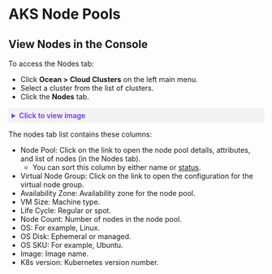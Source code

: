 <meta name="robots" content="noindex">

#  AKS Node Pools

## View Nodes in the Console

To access the Nodes tab:
* Click **Ocean > Cloud Clusters** on the left main menu.
* Select a cluster from the list of clusters.
* Click the **Nodes** tab.

<details style="background:#f2f2f2; padding:6px; margin:10px 0px 0px 0px">
   <summary markdown="span" style="color:#7632FE; font-weight:600">Click to view image</summary>

   <div style="padding-left:16px">

   <img width="1200" src="https://github.com/user-attachments/assets/78c534a7-8581-4cbb-a410-1a8be3b75dab" />

   

</div>

</details>

The nodes tab list contains these columns:

* Node Pool: Click on the link to open the node pool details, attributes, and list of nodes (in the Nodes tab).
  * You can sort this column by either name or [status](https://docs.spot.io/ocean/features/dense-mode-and-node-pools?id=node-pool-status).
* Virtual Node Group: Click on the link to open the configuration for the virtual node group.
* Availability Zone: Availability zone for the node pool.
* VM Size: Machine type.
* Life Cycle: Regular or spot.
* Node Count: Number of nodes in the node pool.
* OS: For example, Linux.
* OS Disk: Ephemeral or managed.
* OS SKU: For example, Ubuntu.
* Image: Image name.
* K8s version: Kubernetes version number.
